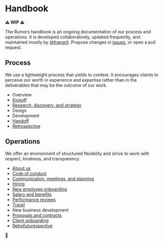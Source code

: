 # Handbook

**⚠️ WIP ⚠️**

The Rumors handbook is an ongoing documentation of our process and operations. It is developed collaboratively, updated frequently, and maintained mostly by [@frangrit](https://github.com/frangrit). Propose changes in [issues](https://github.com/rumors/handbook/issues), or open a pull request.

## Process

We use a lightweight process that yields to context. It encourages clients to perceive our worth in experience and expertise rather than in the deliverables that may be the outcome of our work.

- Overview
- [Kickoff](process/kickoff.md)
- [Research, discovery, and strategy](process/research-discovery-strategy.md)
- Design
- Development
- [Handoff](process/handoff.md)
- [Retrospective](process/retrospective.md)

## Operations

We offer an environment of structured flexibility and strive to work with respect, kindness, and transparency.

- [About us](operations/about.md)
- [Code of conduct](operations/code-of-conduct.md)
- [Communication, meetings, and planning](operations/communication.md)
- [Hiring](operations/hiring.md)
- [New employee onboarding](operations/new-employees.md)
- [Salary and benefits](operations/benefits.md)
- [Performance reviews](operations/performance-reviews.md)
- [Travel](operations/travel.md)
- New business development
- [Proposals and contracts](operations/proposals-contracts.md)
- [Client onboarding](operations/client-onboarding.md)
- [Retrofuturespective](operations/retrofuturespective.md)


🎵 
